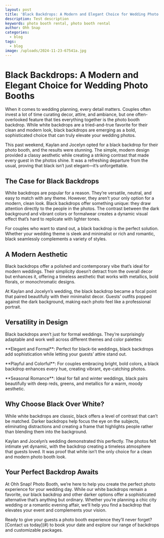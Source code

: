```yaml
---
layout: post
title: 'Black Backdrops: A Modern and Elegant Choice for Wedding Photo Booths'
description: Test description
keywords: photo booth rental, photo booth rental
author: Ohh Snap
categories:
  - blog
tags:
  - blog
image: /uploads/2024-11-23-67541a.jpg
---
```

# Black Backdrops: A Modern and Elegant Choice for Wedding Photo Booths

When it comes to wedding planning, every detail matters. Couples often invest a lot of time curating decor, attire, and ambiance, but one often-overlooked feature that ties everything together is the photo booth backdrop. While white backdrops are a tried-and-true favorite for their clean and modern look, black backdrops are emerging as a bold, sophisticated choice that can truly elevate your wedding photos.

This past weekend, Kaylan and Jocelyn opted for a black backdrop for their photo booth, and the results were stunning. The simple, modern design provided a classy aesthetic while creating a striking contrast that made every guest in the photos shine. It was a refreshing departure from the usual, proving that black isn’t just elegant—it’s unforgettable.

## The Case for Black Backdrops

White backdrops are popular for a reason. They’re versatile, neutral, and easy to match with any theme. However, they aren’t your only option for a modern, clean look. Black backdrops offer something unique: they draw attention directly to the people in the photos. The contrast between the dark background and vibrant colors or formalwear creates a dynamic visual effect that’s hard to replicate with lighter tones.

For couples who want to stand out, a black backdrop is the perfect solution. Whether your wedding theme is sleek and minimalist or rich and romantic, black seamlessly complements a variety of styles.

## A Modern Aesthetic

Black backdrops offer a polished and contemporary vibe that’s ideal for modern weddings. Their simplicity doesn’t detract from the overall decor but enhances it, offering a timeless aesthetic that works with metallics, bold florals, or monochromatic designs.

At Kaylan and Jocelyn’s wedding, the black backdrop became a focal point that paired beautifully with their minimalist decor. Guests’ outfits popped against the dark background, making each photo feel like a professional portrait.

## Versatility in Design

Black backdrops aren’t just for formal weddings. They’re surprisingly adaptable and work well across different themes and color palettes:

\*\*Elegant and Formal\*\*: Perfect for black-tie weddings, black backdrops add sophistication while letting your guests’ attire stand out.

\*\*Playful and Colorful\*\*: For couples embracing bright, bold colors, a black backdrop enhances every hue, creating vibrant, eye-catching photos.

\*\*Seasonal Romance\*\*: Ideal for fall and winter weddings, black pairs beautifully with deep reds, greens, and metallics for a warm, moody aesthetic.

## Why Choose Black Over White?

While white backdrops are classic, black offers a level of contrast that can’t be matched. Darker backdrops help focus the eye on the subjects, eliminating distractions and creating a frame that highlights people rather than blending them into the background.

Kaylan and Jocelyn’s wedding demonstrated this perfectly. The photos felt intimate yet dynamic, with the backdrop creating a timeless atmosphere that guests loved. It was proof that white isn’t the only choice for a clean and modern photo booth look.

## Your Perfect Backdrop Awaits

At Ohh Snap! Photo Booth, we’re here to help you create the perfect photo experience for your wedding day. While our white backdrops remain a favorite, our black backdrop and other darker options offer a sophisticated alternative that’s anything but ordinary. Whether you’re planning a chic city wedding or a romantic evening affair, we’ll help you find a backdrop that elevates your event and complements your vision.

Ready to give your guests a photo booth experience they’ll never forget? \[Contact us today\](#) to book your date and explore our range of backdrops and customizable packages.

&nbsp;